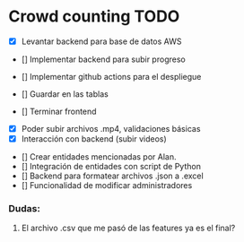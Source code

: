 # Crowd counting TODO

- [x] Levantar backend para base de datos AWS
- [] Implementar backend para subir progreso
- [] Implementar github actions para el despliegue
- [] Guardar en las tablas

- [] Terminar frontend
- [x] Poder subir archivos .mp4, validaciones básicas
- [x] Interacción con backend (subir videos)
- [] Crear entidades mencionadas por Alan.
- [] Integración de entidades con script de Python
- [] Backend para formatear archivos .json a .excel
- [] Funcionalidad de modificar administradores


### Dudas:

1. El archivo .csv que me pasó de las features ya es el final?
